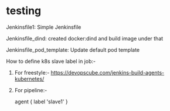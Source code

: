 # testing
Jenkinsfile1: Simple Jenkinsfile

Jenkinsfile_dind: created docker:dind and build image under that

Jenkinsfile_pod_template: Update default pod template

How to define k8s slave label in job:-
1. For freestyle:-
   https://devopscube.com/jenkins-build-agents-kubernetes/
2. For pipeline:-

    agent { label 'slave1' }
   
